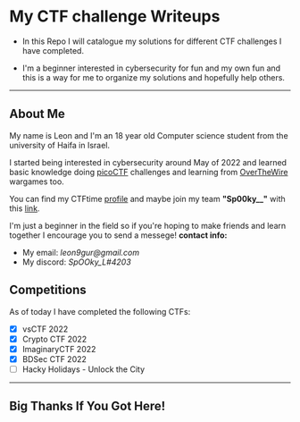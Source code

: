 # My CTF challenge Writeups
* In this Repo I will catalogue my solutions for different CTF challenges I have completed.
 
* I'm a beginner interested in cybersecurity for fun and my own fun and this is a way for me to organize my solutions and hopefully help others.
___
## About Me
 My name is Leon and I'm an 18 year old Computer science student from the university of Haifa in Israel.

 I started being interested in cybersecurity around May of 2022 and learned basic knowledge doing [picoCTF](https://picoctf.org/ "picoCTF.org") challenges and learning from [OverTheWire](https://overthewire.org/wargames/ "OverTheWire/wargames") wargames too.
 
 You can find my CTFtime [profile](https://ctftime.org/profile "CTFtime.org/profile") and maybe join my team **"Sp00ky__"** with this [link](https://ctftime.org/team/193765/#.YtqlZr7R8qo.link "Team link").

 I'm just a beginner in the field so if you're hoping to make friends and learn together I encourage you to send a messege!
 **contact info:**
 * My email: _leon9gur@gmail.com_
 * My discord: _SpOOky_L#4203_

## Competitions
 As of today I have completed the following CTFs:
 * [x] vsCTF 2022
 * [x] Crypto CTF 2022
 * [x] ImaginaryCTF 2022
 * [x] BDSec CTF 2022
 * [ ] Hacky Holidays - Unlock the City
___
## Big Thanks If You Got Here! 
